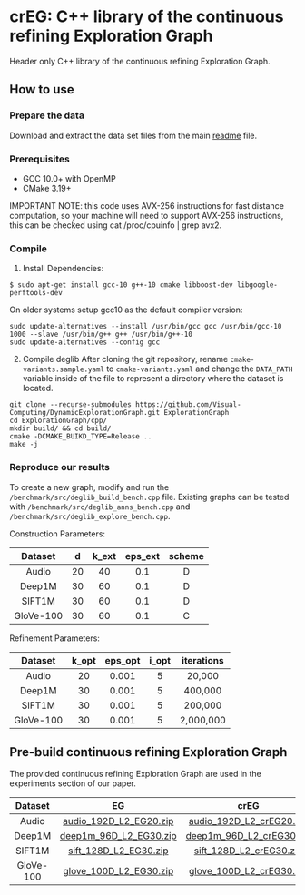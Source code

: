 # crEG: C++ library of the continuous refining Exploration Graph 

Header only C++ library of the continuous refining Exploration Graph.

## How to use

### Prepare the data

Download and extract the data set files from the main [readme](../readme.md) file.

### Prerequisites

+ GCC 10.0+ with OpenMP
+ CMake 3.19+

IMPORTANT NOTE: this code uses AVX-256 instructions for fast distance computation, so your machine will need to support AVX-256 instructions, this can be checked using cat /proc/cpuinfo | grep avx2.

### Compile

1. Install Dependencies:
```
$ sudo apt-get install gcc-10 g++-10 cmake libboost-dev libgoogle-perftools-dev
```

On older systems setup gcc10 as the default compiler version:
```
sudo update-alternatives --install /usr/bin/gcc gcc /usr/bin/gcc-10 1000 --slave /usr/bin/g++ g++ /usr/bin/g++-10
sudo update-alternatives --config gcc
```

2. Compile deglib
After cloning the git repository, rename `cmake-variants.sample.yaml` to `cmake-variants.yaml` and change the `DATA_PATH` variable inside of the file to represent a directory where the dataset is located.

```
git clone --recurse-submodules https://github.com/Visual-Computing/DynamicExplorationGraph.git ExplorationGraph
cd ExplorationGraph/cpp/
mkdir build/ && cd build/
cmake -DCMAKE_BUIKD_TYPE=Release ..
make -j
```

### Reproduce our results

To create a new graph, modify and run the `/benchmark/src/deglib_build_bench.cpp` file. Existing graphs can be tested with `/benchmark/src/deglib_anns_bench.cpp` and `/benchmark/src/deglib_explore_bench.cpp`.

Construction Parameters:

|  Dataset  |  d  | k_ext | eps_ext | scheme |
|:---------:|:---:|:------:|:------:|:------:|
| Audio     | 20  |  40   |   0.1   |    D   |
| Deep1M    | 30  |  60   |   0.1   |    D   |
| SIFT1M    | 30  |  60   |   0.1   |    D   |
| GloVe-100 | 30  |  60   |   0.1   |    C   |

Refinement Parameters:

|  Dataset  | k_opt | eps_opt | i_opt | iterations |
|:---------:|:-----:|:-------:|:-----:|:----------:|
| Audio     |  20   |  0.001  |   5   |    20,000  |
| Deep1M    |  30   |  0.001  |   5   |   400,000  |
| SIFT1M    |  30   |  0.001  |   5   |   200,000  |
| GloVe-100 |  30   |  0.001  |   5   | 2,000,000  |


## Pre-build continuous refining Exploration Graph 

The provided continuous refining Exploration Graph are used in the experiments section of our paper.

|  Dataset  |  EG  |  crEG  |
|:---------:|:----:|:------:|
| Audio     | [audio_192D_L2_EG20.zip](https://static.visual-computing.com/paper/DEG/audio_192D_L2_EG20.zip) | [audio_192D_L2_crEG20.zip](https://static.visual-computing.com/paper/DEG/audio_192D_L2_crEG20.zip) |
| Deep1M    | [deep1m_96D_L2_EG30.zip](https://static.visual-computing.com/paper/DEG/deep1m_96D_L2_EG30.zip) | [deep1m_96D_L2_crEG30.zip](https://static.visual-computing.com/paper/DEG/deep1m_96D_L2_crEG30.zip) |
| SIFT1M    | [sift_128D_L2_EG30.zip](https://static.visual-computing.com/paper/DEG/sift_128D_L2_EG30.zip) | [sift_128D_L2_crEG30.zip](https://static.visual-computing.com/paper/DEG/sift_128D_L2_crEG30.zip) |
| GloVe-100 | [glove_100D_L2_EG30.zip](https://static.visual-computing.com/paper/DEG/glove_100D_L2_EG30.zip) | [glove_100D_L2_crEG30.zip](https://static.visual-computing.com/paper/DEG/glove_100D_L2_crEG30.zip) |

